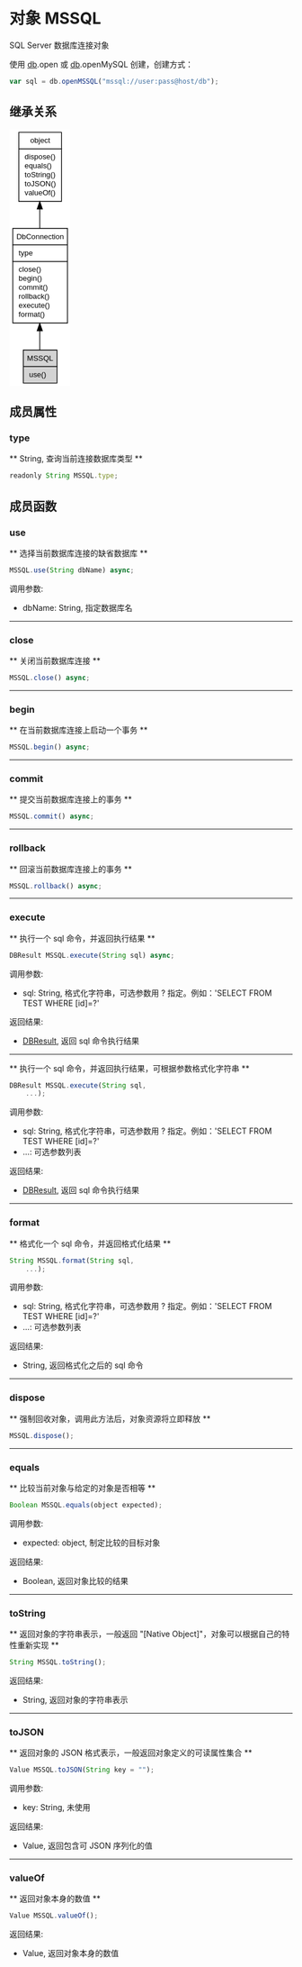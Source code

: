 # 对象 MSSQL
SQL Server 数据库连接对象

使用 [db](../../module/ifs/db.md).open 或 [db](../../module/ifs/db.md).openMySQL 创建，创建方式：

```JavaScript
var sql = db.openMSSQL("mssql://user:pass@host/db");
```

## 继承关系
<div class="inherits"><svg width="81pt" height="342pt" viewBox="0.00 0.00 81.00 342.00" xmlns="http://www.w3.org/2000/svg" xmlns:xlink="http://www.w3.org/1999/xlink">
<g id="graph0" class="graph" transform="scale(1 1) rotate(0) translate(4 338)">
<title>%0</title>
<polygon fill="#ffffff" stroke="transparent" points="-4,4 -4,-338 77,-338 77,4 -4,4"/>
<!-- object -->
<g id="node1" class="node">
<title>object</title>
<g id="a_node1"><a xlink:href="object.md" xlink:title="object">
<polygon fill="#ffffff" stroke="transparent" points="8,-242 8,-334 65,-334 65,-242 8,-242"/>
<polygon fill="none" stroke="#000000" points="8.5,-312 8.5,-334 65.5,-334 65.5,-312 8.5,-312"/>
<text text-anchor="start" x="23.6625" y="-320" font-family="Helvetica,sans-Serif" font-size="10.00" fill="#000000">object</text>
<polygon fill="none" stroke="#000000" points="8.5,-242 8.5,-312 65.5,-312 65.5,-242 8.5,-242"/>
<text text-anchor="start" x="13.5" y="-298" font-family="Helvetica,sans-Serif" font-size="10.00" fill="#000000"> dispose()</text>
<text text-anchor="start" x="13.5" y="-286" font-family="Helvetica,sans-Serif" font-size="10.00" fill="#000000"> equals()</text>
<text text-anchor="start" x="13.5" y="-274" font-family="Helvetica,sans-Serif" font-size="10.00" fill="#000000"> toString()</text>
<text text-anchor="start" x="13.5" y="-262" font-family="Helvetica,sans-Serif" font-size="10.00" fill="#000000"> toJSON()</text>
<text text-anchor="start" x="13.5" y="-250" font-family="Helvetica,sans-Serif" font-size="10.00" fill="#000000"> valueOf()</text>
</a>
</g>
</g>
<!-- DbConnection -->
<g id="node2" class="node">
<title>DbConnection</title>
<g id="a_node2"><a xlink:href="DbConnection.md" xlink:title="DbConnection">
<polygon fill="#ffffff" stroke="transparent" points="0,-80 0,-206 73,-206 73,-80 0,-80"/>
<polygon fill="none" stroke="#000000" points=".5,-184 .5,-206 73.5,-206 73.5,-184 .5,-184"/>
<text text-anchor="start" x="5.3255" y="-192" font-family="Helvetica,sans-Serif" font-size="10.00" fill="#000000">DbConnection</text>
<polygon fill="none" stroke="#000000" points=".5,-162 .5,-184 73.5,-184 73.5,-162 .5,-162"/>
<text text-anchor="start" x="5.5" y="-170" font-family="Helvetica,sans-Serif" font-size="10.00" fill="#000000"> type</text>
<polygon fill="none" stroke="#000000" points=".5,-80 .5,-162 73.5,-162 73.5,-80 .5,-80"/>
<text text-anchor="start" x="5.5" y="-148" font-family="Helvetica,sans-Serif" font-size="10.00" fill="#000000"> close()</text>
<text text-anchor="start" x="5.5" y="-136" font-family="Helvetica,sans-Serif" font-size="10.00" fill="#000000"> begin()</text>
<text text-anchor="start" x="5.5" y="-124" font-family="Helvetica,sans-Serif" font-size="10.00" fill="#000000"> commit()</text>
<text text-anchor="start" x="5.5" y="-112" font-family="Helvetica,sans-Serif" font-size="10.00" fill="#000000"> rollback()</text>
<text text-anchor="start" x="5.5" y="-100" font-family="Helvetica,sans-Serif" font-size="10.00" fill="#000000"> execute()</text>
<text text-anchor="start" x="5.5" y="-88" font-family="Helvetica,sans-Serif" font-size="10.00" fill="#000000"> format()</text>
</a>
</g>
</g>
<!-- object&#45;&gt;DbConnection -->
<g id="edge1" class="edge">
<title>object-&gt;DbConnection</title>
<path fill="none" stroke="#000000" d="M36.5,-231.6596C36.5,-223.2593 36.5,-214.554 36.5,-206.0266"/>
<polygon fill="#000000" stroke="#000000" points="33.0001,-231.7224 36.5,-241.7224 40.0001,-231.7225 33.0001,-231.7224"/>
</g>
<!-- MSSQL -->
<g id="node3" class="node">
<title>MSSQL</title>
<g id="a_node3"><a xlink:title="MSSQL">
<polygon fill="#d3d3d3" stroke="transparent" points="14,0 14,-44 59,-44 59,0 14,0"/>
<polygon fill="none" stroke="#000000" points="14.5,-22 14.5,-44 59.5,-44 59.5,-22 14.5,-22"/>
<text text-anchor="start" x="19.4975" y="-30" font-family="Helvetica,sans-Serif" font-size="10.00" fill="#000000">MSSQL</text>
<polygon fill="none" stroke="#000000" points="14.5,0 14.5,-22 59.5,-22 59.5,0 14.5,0"/>
<text text-anchor="start" x="19.5" y="-8" font-family="Helvetica,sans-Serif" font-size="10.00" fill="#000000"> use()</text>
</a>
</g>
</g>
<!-- DbConnection&#45;&gt;MSSQL -->
<g id="edge2" class="edge">
<title>DbConnection-&gt;MSSQL</title>
<path fill="none" stroke="#000000" d="M36.5,-69.5375C36.5,-60.317 36.5,-51.518 36.5,-44.0526"/>
<polygon fill="#000000" stroke="#000000" points="33.0001,-69.665 36.5,-79.665 40.0001,-69.665 33.0001,-69.665"/>
</g>
</g>
</svg></div>

## 成员属性
        
### type
** String, 查询当前连接数据库类型 **

```JavaScript
readonly String MSSQL.type;
```

## 成员函数
        
### use
** 选择当前数据库连接的缺省数据库 **

```JavaScript
MSSQL.use(String dbName) async;
```

调用参数:
* dbName: String, 指定数据库名

--------------------------
### close
** 关闭当前数据库连接 **

```JavaScript
MSSQL.close() async;
```

--------------------------
### begin
** 在当前数据库连接上启动一个事务 **

```JavaScript
MSSQL.begin() async;
```

--------------------------
### commit
** 提交当前数据库连接上的事务 **

```JavaScript
MSSQL.commit() async;
```

--------------------------
### rollback
** 回滚当前数据库连接上的事务 **

```JavaScript
MSSQL.rollback() async;
```

--------------------------
### execute
** 执行一个 sql 命令，并返回执行结果 **

```JavaScript
DBResult MSSQL.execute(String sql) async;
```

调用参数:
* sql: String, 格式化字符串，可选参数用 ? 指定。例如：'SELECT FROM TEST WHERE [id]=?'

返回结果:
* [DBResult](DBResult.md), 返回 sql 命令执行结果

--------------------------
** 执行一个 sql 命令，并返回执行结果，可根据参数格式化字符串 **

```JavaScript
DBResult MSSQL.execute(String sql,
    ...);
```

调用参数:
* sql: String, 格式化字符串，可选参数用 ? 指定。例如：'SELECT FROM TEST WHERE [id]=?'
* ...: 可选参数列表

返回结果:
* [DBResult](DBResult.md), 返回 sql 命令执行结果

--------------------------
### format
** 格式化一个 sql 命令，并返回格式化结果 **

```JavaScript
String MSSQL.format(String sql,
    ...);
```

调用参数:
* sql: String, 格式化字符串，可选参数用 ? 指定。例如：'SELECT FROM TEST WHERE [id]=?'
* ...: 可选参数列表

返回结果:
* String, 返回格式化之后的 sql 命令

--------------------------
### dispose
** 强制回收对象，调用此方法后，对象资源将立即释放 **

```JavaScript
MSSQL.dispose();
```

--------------------------
### equals
** 比较当前对象与给定的对象是否相等 **

```JavaScript
Boolean MSSQL.equals(object expected);
```

调用参数:
* expected: object, 制定比较的目标对象

返回结果:
* Boolean, 返回对象比较的结果

--------------------------
### toString
** 返回对象的字符串表示，一般返回 "[Native Object]"，对象可以根据自己的特性重新实现 **

```JavaScript
String MSSQL.toString();
```

返回结果:
* String, 返回对象的字符串表示

--------------------------
### toJSON
** 返回对象的 JSON 格式表示，一般返回对象定义的可读属性集合 **

```JavaScript
Value MSSQL.toJSON(String key = "");
```

调用参数:
* key: String, 未使用

返回结果:
* Value, 返回包含可 JSON 序列化的值

--------------------------
### valueOf
** 返回对象本身的数值 **

```JavaScript
Value MSSQL.valueOf();
```

返回结果:
* Value, 返回对象本身的数值

